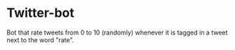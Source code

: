 # Twitter-bot
Bot that rate tweets from 0 to 10 (randomly) whenever it is tagged in a tweet next to the word "rate".
